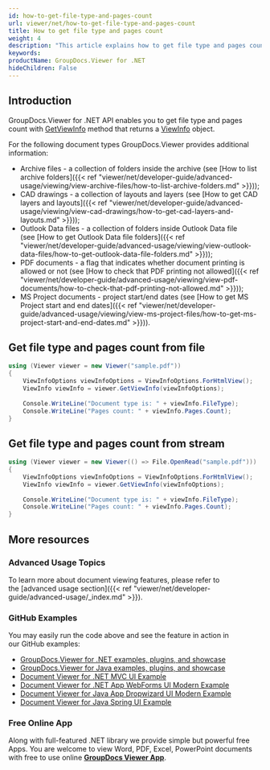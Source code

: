```yaml
---
id: how-to-get-file-type-and-pages-count
url: viewer/net/how-to-get-file-type-and-pages-count
title: How to get file type and pages count
weight: 4
description: "This article explains how to get file type and pages count using .NET / C# with GroupDocs.Viewer for .NET."
keywords: 
productName: GroupDocs.Viewer for .NET
hideChildren: False
---
```

## Introduction

GroupDocs.Viewer for .NET API enables you to get file type and pages count with [GetViewInfo](https://apireference.groupdocs.com/viewer/net/groupdocs.viewer/viewer/methods/getviewinfo) method that returns a [ViewInfo](https://apireference.groupdocs.com/viewer/net/groupdocs.viewer.results/viewinfo) object.

For the following document types GroupDocs.Viewer provides additional information:

*   Archive files - a collection of folders inside the archive (see [How to list archive folders]({{< ref "viewer/net/developer-guide/advanced-usage/viewing/view-archive-files/how-to-list-archive-folders.md" >}}));
*   CAD drawings - a collection of layouts and layers (see [How to get CAD layers and layouts]({{< ref "viewer/net/developer-guide/advanced-usage/viewing/view-cad-drawings/how-to-get-cad-layers-and-layouts.md" >}}));
*   Outlook Data files - a collection of folders inside Outlook Data file (see [How to get Outlook Data file folders]({{< ref "viewer/net/developer-guide/advanced-usage/viewing/view-outlook-data-files/how-to-get-outlook-data-file-folders.md" >}}));
*   PDF documents - a flag that indicates whether document printing is allowed or not (see [How to check that PDF printing not allowed]({{< ref "viewer/net/developer-guide/advanced-usage/viewing/view-pdf-documents/how-to-check-that-pdf-printing-not-allowed.md" >}}));
*   MS Project documents - project start/end dates (see [How to get MS Project start and end dates]({{< ref "viewer/net/developer-guide/advanced-usage/viewing/view-ms-project-files/how-to-get-ms-project-start-and-end-dates.md" >}})).

## Get file type and pages count from file 

```csharp
using (Viewer viewer = new Viewer("sample.pdf"))
{
	ViewInfoOptions viewInfoOptions = ViewInfoOptions.ForHtmlView();
	ViewInfo viewInfo = viewer.GetViewInfo(viewInfoOptions);
 
    Console.WriteLine("Document type is: " + viewInfo.FileType);
    Console.WriteLine("Pages count: " + viewInfo.Pages.Count);
}
```

## Get file type and pages count from stream

```csharp
using (Viewer viewer = new Viewer(() => File.OpenRead("sample.pdf")))
{
	ViewInfoOptions viewInfoOptions = ViewInfoOptions.ForHtmlView();
	ViewInfo viewInfo = viewer.GetViewInfo(viewInfoOptions);
 
    Console.WriteLine("Document type is: " + viewInfo.FileType);
    Console.WriteLine("Pages count: " + viewInfo.Pages.Count);
}
```

## More resources
### Advanced Usage Topics
To learn more about document viewing features, please refer to the [advanced usage section]({{< ref "viewer/net/developer-guide/advanced-usage/_index.md" >}}).

### GitHub Examples
You may easily run the code above and see the feature in action in our GitHub examples:
*   [GroupDocs.Viewer for .NET examples, plugins, and showcase](https://github.com/groupdocs-viewer/GroupDocs.Viewer-for-.NET)    
*   [GroupDocs.Viewer for Java examples, plugins, and showcase](https://github.com/groupdocs-viewer/GroupDocs.Viewer-for-Java)    
*   [Document Viewer for .NET MVC UI Example](https://github.com/groupdocs-viewer/GroupDocs.Viewer-for-.NET-MVC)     
*   [Document Viewer for .NET App WebForms UI Modern Example](https://github.com/groupdocs-viewer/GroupDocs.Viewer-for-.NET-WebForms)    
*   [Document Viewer for Java App Dropwizard UI Modern Example](https://github.com/groupdocs-viewer/GroupDocs.Viewer-for-Java-Dropwizard)    
*   [Document Viewer for Java Spring UI Example](https://github.com/groupdocs-viewer/GroupDocs.Viewer-for-Java-Spring)

### Free Online App
Along with full-featured .NET library we provide simple but powerful free Apps.
You are welcome to view Word, PDF, Excel, PowerPoint documents with free to use online **[GroupDocs Viewer App](https://products.groupdocs.app/viewer)**.